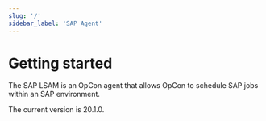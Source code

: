 ```yaml
---
slug: '/'
sidebar_label: 'SAP Agent'
---
```


# Getting started

The SAP LSAM is an OpCon agent that allows OpCon to schedule SAP jobs within an SAP environment.

The current version is 20.1.0.

